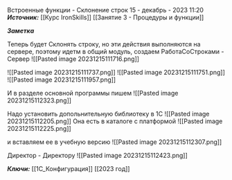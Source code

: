 
Встроенные функции - Склонение строк
 15 - декабрь - 2023  11:20 
***Источник:***  [[Курс IronSkills]] [[Занятие 3 - Процедуры и функции]]

***Заметка*** 

Теперь будет Склонять строку, но эти действия выполняются на сервере, поэтому идетм в общий модуль, создаем РаботаСоСтроками - Сервер
![[Pasted image 20231215111716.png]]

![[Pasted image 20231215111737.png]]
![[Pasted image 20231215111751.png]]
![[Pasted image 20231215111957.png]]

И в разделе основной программы пишем 
![[Pasted image 20231215112323.png]]

Надо установить допольнительную библиотеку в 1С
![[Pasted image 20231215112205.png]]
Она есть в каталоге с платформой
![[Pasted image 20231215112225.png]]

и вставляем ее в учебную версию
![[Pasted image 20231215112307.png]]

Директор - Директору 
![[Pasted image 20231215112423.png]]


***Ключи:*** [[1С_Конфигурация]] [[2023 год]]